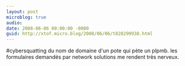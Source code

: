 ```yaml
---
layout: post
microblog: true
audio: 
date: 2008-06-06 00:00:00 -0000
guid: http://xtof.micro.blog/2008/06/06/t828299938.html
---
```

#cybersquatting du nom de domaine d'un pote qui pète un plpmb. les formulaires demandés par network solutions me rendent très nerveux.
